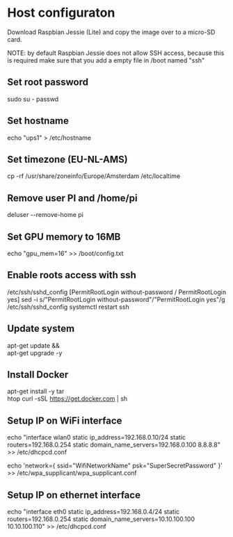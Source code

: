 # Host configuraton
Download Raspbian Jessie (Lite) and copy the image over to a micro-SD card.

NOTE: by default Raspbian Jessie does not allow SSH access, because this is required make sure that you add a empty file in /boot named "ssh"



## Set root password
sudo su -
passwd

## Set hostname
echo "ups1" > /etc/hostname

## Set timezone (EU-NL-AMS)
cp -rf /usr/share/zoneinfo/Europe/Amsterdam /etc/localtime

## Remove user PI and /home/pi
deluser --remove-home pi

## Set GPU memory to 16MB
echo "gpu_mem=16" >> /boot/config.txt

## Enable roots access with ssh
/etc/ssh/sshd_config [PermitRootLogin without-password / PermitRootLogin yes]
sed -i s/"PermitRootLogin without-password"/"PermitRootLogin yes"/g /etc/ssh/sshd_config
systemctl restart ssh

## Update system
apt-get update && \
apt-get upgrade -y

## Install Docker
apt-get install -y tar \
                htop
curl -sSL https://get.docker.com | sh


## Setup IP on WiFi interface
echo "interface wlan0
static ip_address=192.168.0.10/24
static routers=192.168.0.254
static domain_name_servers=192.168.0.100 8.8.8.8" >> /etc/dhcpcd.conf

echo 'network={
              ssid="WifiNetworkName"
              psk="SuperSecretPassword"
}' >> /etc/wpa_supplicant/wpa_supplicant.conf


## Setup IP on ethernet interface
echo "interface eth0
static ip_address=192.168.0.4/24
static routers=192.168.0.254
static domain_name_servers=10.10.100.100 10.10.100.110" >> /etc/dhcpcd.conf
